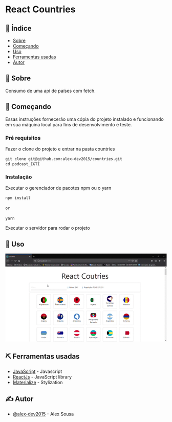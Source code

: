 # React Countries

## 📝 Índice

- [Sobre](#about)
- [Começando](#getting_started)
- [Uso](#usage)
- [Ferramentas usadas](#built_using)
- [Autor](#authors)


## 🧐 Sobre <a name = "about"></a>

Consumo de uma api de países com fetch.

## 🏁 Começando <a name = "getting_started"></a>

Essas instruções fornecerão uma cópia do projeto instalado e funcionando em sua máquina local para fins de desenvolvimento e teste.

### Pré requisitos

Fazer o clone do projeto e entrar na pasta countries

```
git clone git@github.com:alex-dev2015/countries.git
cd podcast_IGTI
```

### Instalação

Executar o gerenciador de pacotes npm ou o yarn

```
npm install

or

yarn
```

Executar o servidor para rodar o projeto


## 🎈 Uso <a name="usage"></a>

![Countries](https://github.com/alex-dev2015/countries/blob/master/src/assets/image/Countries.gif)


## ⛏️ Ferramentas usadas <a name = "built_using"></a>

- [JavaScript](https://developer.mozilla.org/pt-BR/docs/Aprender/JavaScript) - Javascript
- [ReactJs](https://pt-br.reactjs.org/) - JavaScript library
- [Materialize](https://materializecss.com/) - Stylization

## ✍️ Autor <a name = "authors"></a>

- [@alex-dev2015](https://github.com/alex-dev2015) - Alex Sousa
